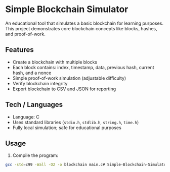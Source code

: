 # Simple Blockchain Simulator

An educational tool that simulates a basic blockchain for learning purposes.  
This project demonstrates core blockchain concepts like blocks, hashes, and proof-of-work.

## Features
- Create a blockchain with multiple blocks
- Each block contains: index, timestamp, data, previous hash, current hash, and a nonce
- Simple proof-of-work simulation (adjustable difficulty)
- Verify blockchain integrity
- Export blockchain to CSV and JSON for reporting

## Tech / Languages
- Language: C
- Uses standard libraries (`stdio.h`, `stdlib.h`, `string.h`, `time.h`)
- Fully local simulation; safe for educational purposes

## Usage
1. Compile the program:
```bash
gcc -std=c99 -Wall -O2 -o blockchain main.c# Simple-Blockchain-Simulator
